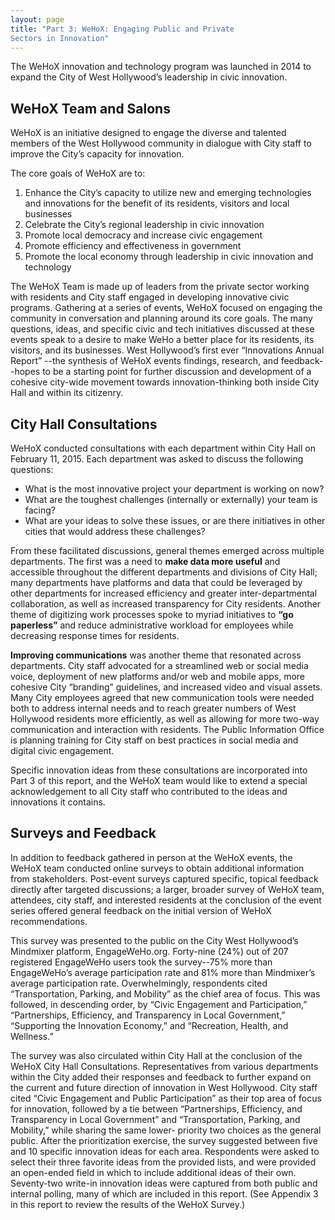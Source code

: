 ```yaml
---
layout: page
title: "Part 3: WeHoX: Engaging Public and Private
Sectors in Innovation"
---
```


<p class="message">The WeHoX innovation and technology program was launched in 2014 to expand the City of West Hollywood’s leadership in civic innovation.</p>

## WeHoX Team and Salons
WeHoX is an initiative designed to engage the diverse and talented members of the West Hollywood community in dialogue with City staff to improve the City’s capacity for innovation.

The core goals of WeHoX are to:

1. Enhance the City’s capacity
to utilize new and emerging technologies and innovations for the benefit of its residents, visitors and local businesses
2. Celebrate the City’s regional leadership in civic innovation
3. Promote local democracy and increase civic engagement
4. Promote efficiency and effectiveness in government
5. Promote the local economy through leadership in civic innovation and technology

The WeHoX Team is made up of leaders from the private sector working with residents and City staff engaged in developing innovative civic programs. Gathering at a series of events, WeHoX focused on engaging the community in conversation and planning around its core goals. The many questions, ideas, and specific civic and tech initiatives discussed at these events speak to a desire to make WeHo a better place for its residents, its visitors, and its businesses. West Hollywood’s first ever “Innovations Annual Report” --the synthesis of WeHoX events findings, research, and feedback- -hopes to be a starting point for further discussion and development of a cohesive city-wide movement towards innovation-thinking both inside City Hall and within its citizenry.

## City Hall Consultations

WeHoX conducted consultations with each department within City Hall on February 11, 2015. Each department was asked to discuss the following questions:

* What is the most innovative project your department is working on now?
* What are the toughest challenges (internally or externally) your team is facing?
* What are your ideas to solve these issues, or are there initiatives in other cities that would address these challenges?

From these facilitated discussions, general themes emerged across multiple departments. The first was a need to **make data more useful** and accessible throughout the different departments and divisions of City Hall; many departments have platforms and data that could be leveraged by other departments for increased efficiency and greater inter-departmental collaboration, as well as increased transparency for City residents. Another theme of digitizing work processes spoke to myriad initiatives to **“go paperless”** and reduce administrative workload for employees while decreasing response times for residents.

**Improving communications** was another theme that resonated across departments. City staff advocated for a streamlined web or social media voice, deployment of new platforms and/or web and mobile apps, more cohesive City “branding” guidelines, and increased video and visual assets. Many City employees agreed that new communication tools were needed both to address internal needs and to reach greater numbers of West Hollywood residents more efficiently, as well as allowing for more two-way communication and interaction with residents. The Public Information Office is planning training for City staff on best practices in social media and digital civic engagement.

Specific innovation ideas from these consultations are incorporated into Part 3 of this report, and the WeHoX team would like to extend a special acknowledgement to all City staff who contributed to the ideas and innovations it contains.

## Surveys and Feedback
In addition to feedback gathered in person at the WeHoX events, the WeHoX team conducted online surveys to obtain additional information from stakeholders. Post-event surveys captured specific, topical feedback directly after targeted discussions; a larger, broader survey of WeHoX team, attendees, city staff, and interested residents at the conclusion of the event series offered general feedback on the initial version of WeHoX recommendations.

This survey was presented to the public on the City West Hollywood’s Mindmixer platform, EngageWeHo.org. Forty-nine (24%) out of 207 registered EngageWeHo users took the survey--75% more than EngageWeHo’s average participation rate and 81% more than Mindmixer’s average participation rate. Overwhelmingly, respondents cited “Transportation, Parking, and Mobility” as the chief area of focus. This was followed, in descending order, by “Civic Engagement and Participation,” “Partnerships, Efficiency, and Transparency in Local Government,” “Supporting the Innovation Economy,” and “Recreation, Health, and Wellness.”

The survey was also circulated within City Hall at the conclusion of the WeHoX City Hall Consultations. Representatives from various departments within the City added their responses and feedback to further expand on the current and future direction of innovation in West Hollywood. City staff cited “Civic Engagement and Public Participation” as their top area of focus for innovation, followed by a tie between “Partnerships, Efficiency, and Transparency in Local Government” and “Transportation, Parking, and Mobility,” while sharing the same lower- priority two choices as the general public. After the prioritization exercise, the survey suggested between five and 10 specific innovation ideas for each area. Respondents were asked to select their three favorite ideas from the provided lists, and were provided an open-ended field in which to include additional ideas of their own. Seventy-two write-in innovation ideas were captured from both public and internal polling, many of which are included in this report. (See Appendix 3 in this report to review the results of the WeHoX Survey.)